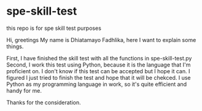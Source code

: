 # spe-skill-test
this repo is for spe skill test purposes


Hi, greetings
My name is Dhiatamayo Fadhlika, here I want to explain some things.

First, I have finished the skill test with all the functions in spe-skill-test.py
Second, I work this test using Python, because it is the language that I'm proficient on. I don't know if this test can be accepted but I hope it can. I figured I just tried to finish the test and hope that it will be chekced. I use Python as my programming language in work, so it's quite efficient and handy for me. 

Thanks for the consideration. 

